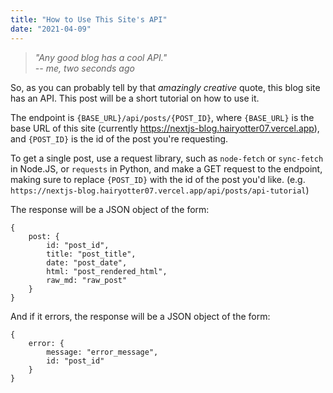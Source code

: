 ```yaml
---
title: "How to Use This Site's API"
date: "2021-04-09"
---
```


> _"Any good blog has a cool API."_  
> _-- me, two seconds ago_

So, as you can probably tell by that _amazingly creative_ quote, this blog site has an API. This post will be a short tutorial on how to use it.

The endpoint is `{BASE_URL}/api/posts/{POST_ID}`, where `{BASE_URL}` is the base URL of this site (currently https://nextjs-blog.hairyotter07.vercel.app), and `{POST_ID}` is the id of the post you're requesting.

To get a single post, use a request library, such as `node-fetch` or `sync-fetch` in Node.JS, or `requests` in Python, and make a GET request to the endpoint, making sure to replace `{POST_ID}` with the id of the post you'd like. (e.g. `https://nextjs-blog.hairyotter07.vercel.app/api/posts/api-tutorial`)

The response will be a JSON object of the form:
```
{
    post: {
        id: "post_id",
        title: "post_title",
        date: "post_date",
        html: "post_rendered_html",
        raw_md: "raw_post"
    }
}
```

And if it errors, the response will be a JSON object of the form:
```
{
    error: {
        message: "error_message",
        id: "post_id"
    }
}
```